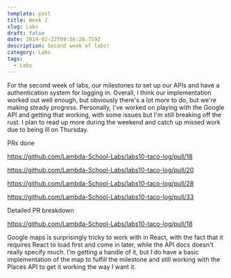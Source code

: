 ```yaml
---
template: post
title: Week 2
slug: Labs
draft: false
date: 2019-02-22T09:56:28.759Z
description: Second week of labs!
category: Labs
tags:
  - Labs
---
```

For the second week of labs, our milestones to set up our APIs and have a authentication system for logging in. Overall, I think our implementation worked out well enough, but obviously there's a lot more to do, but we're making steady progress. Personally, I've worked on playing with the Google API and getting that working, with some issues but I'm still breaking off the rust. I plan to read up more during the weekend and catch up missed work due to being ill on Thursday.



PRs done

https://github.com/Lambda-School-Labs/labs10-taco-log/pull/18

https://github.com/Lambda-School-Labs/labs10-taco-log/pull/20

https://github.com/Lambda-School-Labs/labs10-taco-log/pull/28

https://github.com/Lambda-School-Labs/labs10-taco-log/pull/33



Detailed PR breakdown

https://github.com/Lambda-School-Labs/labs10-taco-log/pull/18

Google maps is surprisingly tricky to work with in React, with the fact that it requires React to load first and come in later, while the API docs doesn't really specify much. I'm getting a handle of it, but I do have a basic implementation of the map to fulfill the milestone and still working with the Places API to get it working the way I want it.
